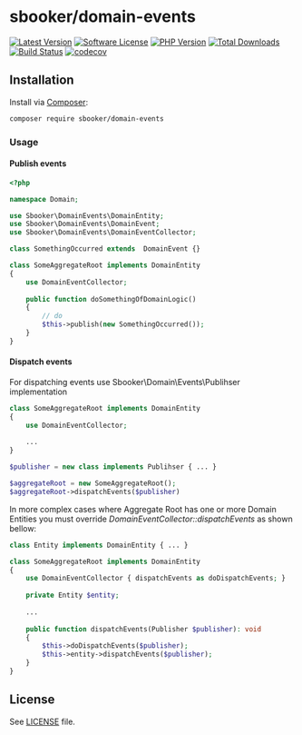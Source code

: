 # sbooker/domain-events

[![Latest Version][badge-release]][release]
[![Software License][badge-license]][license]
[![PHP Version][badge-php]][php]
[![Total Downloads][badge-downloads]][downloads]
[![Build Status](https://travis-ci.org/sbooker/domain-events.svg?branch=2.x)](https://travis-ci.org/sbooker/domain-events)
[![codecov](https://codecov.io/gh/sbooker/domain-events/branch/2.x/graph/badge.svg?token=3uCI9t0M2Q)](https://codecov.io/gh/sbooker/domain-events)


## Installation
Install via [Composer][composer]:
```bash
composer require sbooker/domain-events
```

### Usage
#### Publish events
```php
<?php

namespace Domain;

use Sbooker\DomainEvents\DomainEntity;
use Sbooker\DomainEvents\DomainEvent;
use Sbooker\DomainEvents\DomainEventCollector;

class SomethingOccurred extends  DomainEvent {}

class SomeAggregateRoot implements DomainEntity
{
    use DomainEventCollector;
    
    public function doSomethingOfDomainLogic()
    {
        // do
        $this->publish(new SomethingOccurred());
    }
}
```
#### Dispatch events
For dispatching events use Sbooker\Domain\Events\Publihser implementation
```php
class SomeAggregateRoot implements DomainEntity
{
    use DomainEventCollector;
    
    ...
}

$publisher = new class implements Publihser { ... }

$aggregateRoot = new SomeAggregateRoot();
$aggregateRoot->dispatchEvents($publisher)

```
In more complex cases where Aggregate Root has one or more Domain Entities 
you must override _DomainEventCollector::dispatchEvents_ as shown bellow:
```php
class Entity implements DomainEntity { ... }

class SomeAggregateRoot implements DomainEntity
{
    use DomainEventCollector { dispatchEvents as doDispatchEvents; }
    
    private Entity $entity;
   
    ...
    
    public function dispatchEvents(Publisher $publisher): void
    {
        $this->doDispatchEvents($publisher);
        $this->entity->dispatchEvents($publisher);
    }
}
```

## License
See [LICENSE][license] file.

[badge-release]: https://img.shields.io/packagist/v/sbooker/domain-events.svg?style=flat-square
[badge-license]: https://img.shields.io/badge/license-MIT-brightgreen.svg?style=flat-square
[badge-php]: https://img.shields.io/packagist/php-v/sbooker/domain-events.svg?style=flat-square
[badge-downloads]: https://img.shields.io/packagist/dt/sbooker/domain-events.svg?style=flat-square

[release]: https://img.shields.io/packagist/v/sbooker/domain-events
[license]: https://github.com/sbooker/domain-events/blob/master/LICENSE
[php]: https://php.net
[downloads]: https://packagist.org/packages/sbooker/domain-events

[composer]: https://getcomposer.org